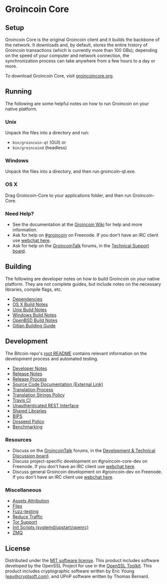 Groincoin Core
=============

Setup
---------------------
Groincoin Core is the original Groincoin client and it builds the backbone of the network. It downloads and, by default, stores the entire history of Groincoin transactions (which is currently more than 100 GBs); depending on the speed of your computer and network connection, the synchronization process can take anywhere from a few hours to a day or more.

To download Groincoin Core, visit [groincoincore.org](https://groincoincore.org/en/releases/).

Running
---------------------
The following are some helpful notes on how to run Groincoin on your native platform.

### Unix

Unpack the files into a directory and run:

- `bin/groincoin-qt` (GUI) or
- `bin/groincoind` (headless)

### Windows

Unpack the files into a directory, and then run groincoin-qt.exe.

### OS X

Drag Groincoin-Core to your applications folder, and then run Groincoin-Core.

### Need Help?

* See the documentation at the [Groincoin Wiki](https://en.groincoin.it/wiki/Main_Page)
for help and more information.
* Ask for help on [#groincoin](http://webchat.freenode.net?channels=groincoin) on Freenode. If you don't have an IRC client use [webchat here](http://webchat.freenode.net?channels=groincoin).
* Ask for help on the [GroincoinTalk](https://groincointalk.org/) forums, in the [Technical Support board](https://groincointalk.org/index.php?board=4.0).

Building
---------------------
The following are developer notes on how to build Groincoin on your native platform. They are not complete guides, but include notes on the necessary libraries, compile flags, etc.

- [Dependencies](dependencies.md)
- [OS X Build Notes](build-osx.md)
- [Unix Build Notes](build-unix.md)
- [Windows Build Notes](build-windows.md)
- [OpenBSD Build Notes](build-openbsd.md)
- [Gitian Building Guide](gitian-building.md)

Development
---------------------
The Bitcoin repo's [root README](/README.md) contains relevant information on the development process and automated testing.

- [Developer Notes](developer-notes.md)
- [Release Notes](release-notes.md)
- [Release Process](release-process.md)
- [Source Code Documentation (External Link)](https://dev.visucore.com/groincoin/doxygen/)
- [Translation Process](translation_process.md)
- [Translation Strings Policy](translation_strings_policy.md)
- [Travis CI](travis-ci.md)
- [Unauthenticated REST Interface](REST-interface.md)
- [Shared Libraries](shared-libraries.md)
- [BIPS](bips.md)
- [Dnsseed Policy](dnsseed-policy.md)
- [Benchmarking](benchmarking.md)

### Resources
* Discuss on the [GroincoinTalk](https://groincointalk.org/) forums, in the [Development & Technical Discussion board](https://groincointalk.org/index.php?board=6.0).
* Discuss project-specific development on #groincoin-core-dev on Freenode. If you don't have an IRC client use [webchat here](http://webchat.freenode.net/?channels=groincoin-core-dev).
* Discuss general Groincoin development on #groincoin-dev on Freenode. If you don't have an IRC client use [webchat here](http://webchat.freenode.net/?channels=groincoin-dev).

### Miscellaneous
- [Assets Attribution](assets-attribution.md)
- [Files](files.md)
- [Fuzz-testing](fuzzing.md)
- [Reduce Traffic](reduce-traffic.md)
- [Tor Support](tor.md)
- [Init Scripts (systemd/upstart/openrc)](init.md)
- [ZMQ](zmq.md)

License
---------------------
Distributed under the [MIT software license](/COPYING).
This product includes software developed by the OpenSSL Project for use in the [OpenSSL Toolkit](https://www.openssl.org/). This product includes
cryptographic software written by Eric Young ([eay@cryptsoft.com](mailto:eay@cryptsoft.com)), and UPnP software written by Thomas Bernard.
